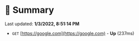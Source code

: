 # 📖 Summary
Last updated: **1/3/2022, 8:51:14 PM**

- `GET` [https://google.com](https://google.com) - **Up** (237ms)
